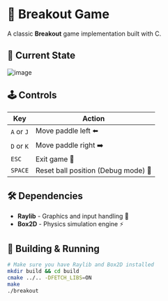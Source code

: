 # 🧱 Breakout Game 

A classic **Breakout** game implementation built with C.

## 🏓 Current State

![image](https://github.com/user-attachments/assets/5c4b60bb-562a-4eba-832b-75c274df6de2)


## 🕹️ Controls

| Key | Action |
|-----|--------|
| `A` or `J` | Move paddle left ⬅️ |
| `D` or `K` | Move paddle right ➡️ |
| `ESC` | Exit game 🚪 |
| `SPACE` | Reset ball position (Debug mode) 🔄 |

## 🛠️ Dependencies

- **Raylib** - Graphics and input handling 🎨
- **Box2D** - Physics simulation engine ⚡

## 🚀 Building & Running

```bash
# Make sure you have Raylib and Box2D installed
mkdir build && cd build
cmake ../.. -DFETCH_LIBS=ON
make
./breakout
```
